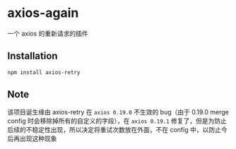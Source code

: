 # axios-again

一个 axios 的重新请求的插件

## Installation
```bash
npm install axios-retry
```

## Note
该项目诞生缘由 axios-retry 在 `axios 0.19.0` 不生效的 bug（由于 0.19.0 merge config 时会移除掉所有的自定义的字段），在 `axios 0.19.1` 修复了，但是为防止后续的不稳定性出现，所以决定将重试次数放在外面，不在 config 中，以防止今后再出现这种现象



